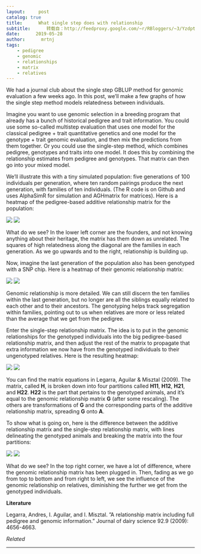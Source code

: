 ```yaml
---
layout:     post
catalog: true
title:      What single step does with relationship
subtitle:      转载自：http://feedproxy.google.com/~r/RBloggers/~3/YzdptjnJZtk/
date:      2019-05-28
author:      mrtnj
tags:
    - pedigree
    - genomic
    - relationships
    - matrix
    - relatives
---
```






We had a journal club about the single step GBLUP method for genomic evaluation a few weeks ago. In this post, we’ll make a few graphs of how the single step method models relatedness between individuals.

Imagine you want to use genomic selection in a breeding program that already has a bunch of historical pedigree and trait information. You could use some so-called multistep evaluation that uses one model for the classical pedigree + trait quantitative genetics and one model for the genotype + trait genomic evaluation, and then mix the predictions from them together. Or you could use the single-step method, which combines pedigree, genotypes and traits into one model. It does this by combining the relationship estimates from pedigree and genotypes. That matrix can then go into your mixed model.

We’ll illustrate this with a tiny simulated population: five generations of 100 individuals per generation, where ten random pairings produce the next generation, with families of ten individuals. (The R code is on Github and uses AlphaSimR for simulation and AGHmatrix for matrices). Here is a heatmap of the pedigree-based additive relationship matrix for the population: 

![](https://martinsbioblogg.files.wordpress.com/2019/05/a.png?w=456&is-pending-load=1)
![](https://martinsbioblogg.files.wordpress.com/2019/05/a.png?w=456)


What do we see? In the lower left corner are the founders, and not knowing anything about their heritage, the matrix has them down as unrelated. The squares of high relatedness along the diagonal are the families in each generation. As we go upwards and to the right, relationship is building up.

Now, imagine the last generation of the population also has been genotyped with a SNP chip. Here is a heatmap of their genomic relationship matrix:

![](https://martinsbioblogg.files.wordpress.com/2019/05/a22_g.png?w=450&is-pending-load=1#038;h=320&fit=640%2C320)
![](https://martinsbioblogg.files.wordpress.com/2019/05/a22_g.png?w=450&h=320&fit=640%2C320)


Genomic relationship is more detailed. We can still discern the ten families within the last generation, but no longer are all the siblings equally related to each other and to their ancestors. The genotyping helps track segregation within families, pointing out to us when relatives are more or less related than the average that we get from the pedigree.

Enter the single-step relationship matrix. The idea is to put in the genomic relationships for the genotyped individuals into the big pedigree-based relationship matrix, and then adjust the rest of the matrix to propagate that extra information we now have from the genotyped individuals to their ungenotyped relatives. Here is the resulting heatmap:

![](https://martinsbioblogg.files.wordpress.com/2019/05/h.png?w=456&is-pending-load=1)
![](https://martinsbioblogg.files.wordpress.com/2019/05/h.png?w=456)


You can find the matrix equations in Legarra, Aguilar & Misztal (2009). The matrix, called **H**, is broken down into four partitions called **H11**, **H12**, **H21**, and **H22**. **H22** is the part that pertains to the genotyped animals, and it’s equal to the genomic relationship matrix **G** (after some rescaling). The others are transformations of **G** and the corresponding parts of the additive relationship matrix, spreading **G** onto **A**.

To show what is going on, here is the difference between the additive relationship matrix and the single-step relationship matrix, with lines delineating the genotyped animals and breaking the matrix into the four partitions:

![](https://martinsbioblogg.files.wordpress.com/2019/05/deltah.png?w=456&is-pending-load=1)
![](https://martinsbioblogg.files.wordpress.com/2019/05/deltah.png?w=456)


What do we see? In the top right corner, we have a lot of difference, where the genomic relationship matrix has been plugged in. Then, fading as we go from top to bottom and from right to left, we see the influence of the genomic relationship on relatives, diminishing the further we get from the genotyped individuals.

**Literature**

Legarra, Andres, I. Aguilar, and I. Misztal. ”A relationship matrix including full pedigree and genomic information.” Journal of dairy science 92.9 (2009): 4656-4663.


*Related*








---
